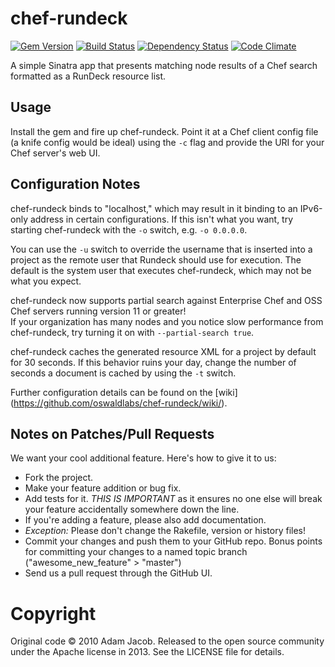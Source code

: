 # chef-rundeck
[![Gem Version](https://badge.fury.io/rb/chef-rundeck.png)](http://badge.fury.io/rb/chef-rundeck)
[![Build Status](https://secure.travis-ci.org/oswaldlabs/chef-rundeck.png?branch=master)](http://travis-ci.org/oswaldlabs/chef-rundeck)
[![Dependency Status](https://gemnasium.com/oswaldlabs/chef-rundeck.png?travis)](https://gemnasium.com/oswaldlabs/chef-rundeck)
[![Code Climate](https://codeclimate.com/github/oswaldlabs/chef-rundeck.png)](https://codeclimate.com/github/oswaldlabs/chef-rundeck)

A simple Sinatra app that presents matching node results of a Chef search formatted as a RunDeck resource list.

## Usage

Install the gem and fire up chef-rundeck.  Point it at a Chef client config file (a knife config would be ideal) using 
the `-c` flag and provide the URI for your Chef server's web UI.

## Configuration Notes

chef-rundeck binds to "localhost," which may result in it binding to an IPv6-only address in certain configurations.
If this isn't what you want, try starting chef-rundeck with the `-o` switch, e.g. `-o 0.0.0.0`.

You can use the `-u` switch to override the username that is inserted into a project as the remote user that Rundeck should use for execution.
The default is the system user that executes chef-rundeck, which may not be what you expect.

chef-rundeck now supports partial search against Enterprise Chef and OSS Chef servers running version 11 or greater!  
If your organization has many nodes and you notice slow performance from chef-rundeck, try turning it on with `--partial-search true`.

chef-rundeck caches the generated resource XML for a project by default for 30 seconds.  If this behavior ruins your day, change the number
of seconds a document is cached by using the `-t` switch.

Further configuration details can be found on the [wiki] (https://github.com/oswaldlabs/chef-rundeck/wiki/).

## Notes on Patches/Pull Requests

We want your cool additional feature.  Here's how to give it to us:

* Fork the project.
* Make your feature addition or bug fix.
* Add tests for it.  *THIS IS IMPORTANT* as it ensures no one else will break your feature accidentally somewhere down the line.
* If you're adding a feature, please also add documentation.
* *Exception:* Please don't change the Rakefile, version or history files!
* Commit your changes and push them to your GitHub repo.  Bonus points for committing your changes to a named topic branch ("awesome_new_feature" > "master")
* Send us a pull request through the GitHub UI.

# Copyright

Original code © 2010 Adam Jacob.  Released to the open source community under the Apache license in 2013.  See the LICENSE file for details.
